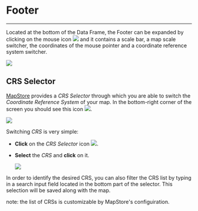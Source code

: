 # Footer
********

Located at the bottom of the Data Frame, the Footer can be expanded by clicking on the mouse icon <img src="../img/button/mouse-icon.jpg" class="ms-docbutton"/> and it contains a scale bar, a map scale switcher, the coordinates of the mouse pointer and a coordinate reference system switcher.

<img src="../img/footer/footer.jpg" class="ms-docimage" />

CRS Selector
------------

[MapStore](https://mapstore.geo-solutions.it/mapstore/#/) provides a *CRS Selector* through which you are able to switch the *Coordinate Reference System* of your map. In the bottom-right corner of the screen you should see this icon <img src="../img/button/crs_selector_icon.jpg" class="ms-docbutton" />.

<img src="../img/footer/crs_selector.jpg" class="ms-docimage"  style="max-width:500px;"/>

Switching *CRS* is very simple:

* **Click** on the *CRS Selector* icon <img src="../img/button/crs_selector_icon.jpg" class="ms-docbutton" />.

* **Select** the *CRS* and **click** on it.

    <img src="../img/footer/CRS_selector.gif" class="ms-docimage"/>

In order to identify the desired CRS, you can also filter the CRS list by typing in a search input field located in the bottom part of the selector. This selection will be saved along with the map.

note: the list of CRSs is customizable by MapStore's configuiration.
